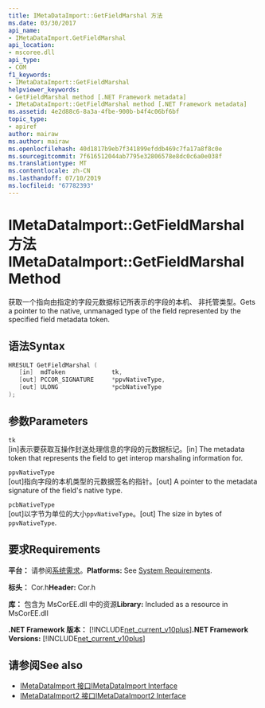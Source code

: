 ```yaml
---
title: IMetaDataImport::GetFieldMarshal 方法
ms.date: 03/30/2017
api_name:
- IMetaDataImport.GetFieldMarshal
api_location:
- mscoree.dll
api_type:
- COM
f1_keywords:
- IMetaDataImport::GetFieldMarshal
helpviewer_keywords:
- GetFieldMarshal method [.NET Framework metadata]
- IMetaDataImport::GetFieldMarshal method [.NET Framework metadata]
ms.assetid: 4e2d88c6-8a3a-4fbe-900b-b4f4c06bf6bf
topic_type:
- apiref
author: mairaw
ms.author: mairaw
ms.openlocfilehash: 40d1817b9eb7f341899efddb469c7fa17a8f8c0e
ms.sourcegitcommit: 7f616512044ab7795e32806578e8dc0c6a0e038f
ms.translationtype: MT
ms.contentlocale: zh-CN
ms.lasthandoff: 07/10/2019
ms.locfileid: "67782393"
---
```

# <a name="imetadataimportgetfieldmarshal-method"></a><span data-ttu-id="c23e8-102">IMetaDataImport::GetFieldMarshal 方法</span><span class="sxs-lookup"><span data-stu-id="c23e8-102">IMetaDataImport::GetFieldMarshal Method</span></span>
<span data-ttu-id="c23e8-103">获取一个指向由指定的字段元数据标记所表示的字段的本机、 非托管类型。</span><span class="sxs-lookup"><span data-stu-id="c23e8-103">Gets a pointer to the native, unmanaged type of the field represented by the specified field metadata token.</span></span>  
  
## <a name="syntax"></a><span data-ttu-id="c23e8-104">语法</span><span class="sxs-lookup"><span data-stu-id="c23e8-104">Syntax</span></span>  
  
```cpp  
HRESULT GetFieldMarshal (  
   [in]  mdToken             tk,   
   [out] PCCOR_SIGNATURE     *ppvNativeType,  
   [out] ULONG               *pcbNativeType   
);  
```  
  
## <a name="parameters"></a><span data-ttu-id="c23e8-105">参数</span><span class="sxs-lookup"><span data-stu-id="c23e8-105">Parameters</span></span>  
 `tk`  
 <span data-ttu-id="c23e8-106">[in]表示要获取互操作封送处理信息的字段的元数据标记。</span><span class="sxs-lookup"><span data-stu-id="c23e8-106">[in] The metadata token that represents the field to get interop marshaling information for.</span></span>  
  
 `ppvNativeType`  
 <span data-ttu-id="c23e8-107">[out]指向字段的本机类型的元数据签名的指针。</span><span class="sxs-lookup"><span data-stu-id="c23e8-107">[out] A pointer to the metadata signature of the field's native type.</span></span>  
  
 `pcbNativeType`  
 <span data-ttu-id="c23e8-108">[out]以字节为单位的大小`ppvNativeType`。</span><span class="sxs-lookup"><span data-stu-id="c23e8-108">[out] The size in bytes of `ppvNativeType`.</span></span>  
  
## <a name="requirements"></a><span data-ttu-id="c23e8-109">要求</span><span class="sxs-lookup"><span data-stu-id="c23e8-109">Requirements</span></span>  
 <span data-ttu-id="c23e8-110">**平台：** 请参阅[系统需求](../../../../docs/framework/get-started/system-requirements.md)。</span><span class="sxs-lookup"><span data-stu-id="c23e8-110">**Platforms:** See [System Requirements](../../../../docs/framework/get-started/system-requirements.md).</span></span>  
  
 <span data-ttu-id="c23e8-111">**标头：** Cor.h</span><span class="sxs-lookup"><span data-stu-id="c23e8-111">**Header:** Cor.h</span></span>  
  
 <span data-ttu-id="c23e8-112">**库：** 包含为 MsCorEE.dll 中的资源</span><span class="sxs-lookup"><span data-stu-id="c23e8-112">**Library:** Included as a resource in MsCorEE.dll</span></span>  
  
 <span data-ttu-id="c23e8-113">**.NET Framework 版本：** [!INCLUDE[net_current_v10plus](../../../../includes/net-current-v10plus-md.md)]</span><span class="sxs-lookup"><span data-stu-id="c23e8-113">**.NET Framework Versions:** [!INCLUDE[net_current_v10plus](../../../../includes/net-current-v10plus-md.md)]</span></span>  
  
## <a name="see-also"></a><span data-ttu-id="c23e8-114">请参阅</span><span class="sxs-lookup"><span data-stu-id="c23e8-114">See also</span></span>

- [<span data-ttu-id="c23e8-115">IMetaDataImport 接口</span><span class="sxs-lookup"><span data-stu-id="c23e8-115">IMetaDataImport Interface</span></span>](../../../../docs/framework/unmanaged-api/metadata/imetadataimport-interface.md)
- [<span data-ttu-id="c23e8-116">IMetaDataImport2 接口</span><span class="sxs-lookup"><span data-stu-id="c23e8-116">IMetaDataImport2 Interface</span></span>](../../../../docs/framework/unmanaged-api/metadata/imetadataimport2-interface.md)
